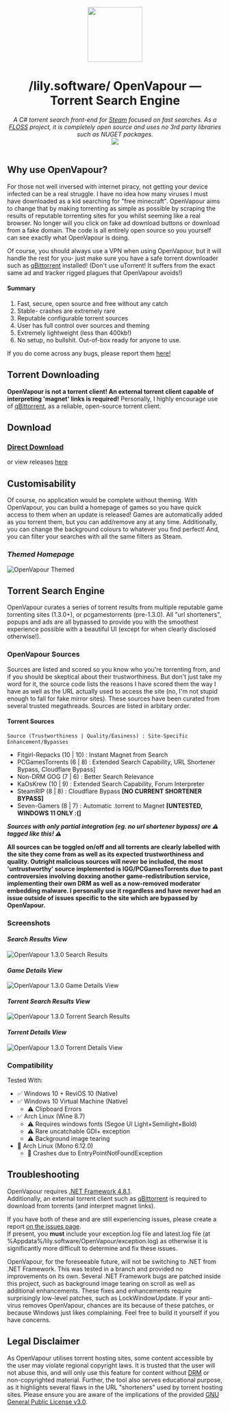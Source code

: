 <div align="center">
  <img style="width:128px;height:128px;" src="https://github.com/lily-software/OpenVapour/assets/59503910/fde232a9-1191-4d43-b2ee-f3c7281473a2">
  <h1>/lily.software/ OpenVapour — Torrent Search Engine</h1>
  <i>A C# torrent search front-end for <a href="https://store.steampowered.com">Steam</a> focused on fast searches. As a <a href="https://www.gnu.org/philosophy/floss-and-foss.en.html">FLOSS</a> project, it is completely open source and uses no 3rd party libraries such as NUGET packages.</i><br>
  <img src="https://img.shields.io/github/downloads/lily-software/OpenVapour/total.svg?color=ff69b4&logoColor=white&labelColor=&style=for-the-badge"/>
</div><br>

## Why use OpenVapour?
For those not well inversed with internet piracy, not getting your device infected can be a real struggle. I have no idea how many viruses I must have downloaded as a kid searching for "free minecraft". OpenVapour aims to change that by making torrenting as simple as possible by scraping the results of reputable torrenting sites for you whilst seeming like a real browser. No longer will you click on fake ad download buttons or download from a fake domain. The code is all entirely open source so you yourself can see exactly what OpenVapour is doing.

Of course, you should always use a VPN when using OpenVapour, but it will handle the rest for you- just make sure you have a safe torrent downloader such as [qBittorrent](https://www.qbittorrent.org/) installed! (Don't use uTorrent! It suffers from the exact same ad and tracker rigged plagues that OpenVapour avoids!)

#### Summary
1. Fast, secure, open source and free without any catch
2. Stable- crashes are extremely rare
3. Reputable configurable torrent sources
4. User has full control over sources and theming
5. Extremely lightweight (less than 400kb!)
6. No setup, no bullshit. Out-of-box ready for anyone to use.

If you do come across any bugs, please report them [here!](https://github.com/lily-software/OpenVapour/issues)

## Torrent Downloading
**OpenVapour is not a torrent client! An external torrent client capable of interpreting 'magnet' links is required!**
Personally, I highly encourage use of [qBittorrent](https://www.qbittorrent.org/), as a reliable, open-source torrent client.

## Download
### [Direct Download](https://github.com/lily-software/OpenVapour/releases/latest/download/OpenVapour.exe)
or view releases [here](https://github.com/lily-software/OpenVapour/releases)

## Customisability
Of course, no application would be complete without theming. With OpenVapour, you can build a homepage of games so you have quick access to them when an update is released! Games are automatically added as you torrent them, but you can add/remove any at any time. Additionally, you can change the background colours to whatever you find perfect! And, you can filter your searches with all the same filters as Steam.

### *Themed Homepage*
![OpenVapour Themed](https://github.com/lily-software/OpenVapour/assets/59503910/0d46ef16-517b-4c53-8bb5-037b77485b18)

## Torrent Search Engine
OpenVapour curates a series of torrent results from multiple reputable game torrenting sites (1.3.0+), or pcgamestorrents (pre-1.3.0). All "url shorteners", popups and ads are all bypassed to provide you with the smoothest experience possible with a beautiful UI (except for when clearly disclosed otherwise!).
### OpenVapour Sources
Sources are listed and scored so you know who you're torrenting from, and if you should be skeptical about their trustworthiness. But don't just take my word for it, the source code lists the reasons I have scored them the way I have as well as the URL actually used to access the site (no, I'm not stupid enough to fall for fake mirror sites). These sources have been curated from several trusted megathreads. Sources are listed in arbitary order.
<br>
#### Torrent Sources
`Source (Trustworthiness | Quality/Easiness) : Site-Specific Enhancement/Bypasses`
+ Fitgirl-Repacks (10 | 10) : Instant Magnet from Search
+ PCGamesTorrents (6 | 8) : Extended Search Capability, URL Shortener Bypass, Cloudflare Bypass]
+ Non-DRM GOG (7 | 6) : Better Search Relevance
+ KaOsKrew (10 | 9) : Extended Search Capability, Forum Interpreter
+ SteamRIP (8 | 8) : Cloudflare Bypass <b>[NO CURRENT SHORTENER BYPASS]</b>
+ Seven-Gamers (8 | 7) : Automatic .torrent to Magnet <b>[UNTESTED, WINDOWS 11 ONLY :(]</b>

***Sources with only partial integration (eg. no url shortener bypass) are ⚠️ tagged like this! ⚠️***

<b>All sources can be toggled on/off and all torrents are clearly labelled with the site they come from as well as its expected trustworthiness and quality. Outright malicious sources will never be included, the most 'untrustworthy' source implemented is IGG/PCGamesTorrents due to past controversies involving doxxing another game-redistribution service, implementing their own DRM as well as a now-removed moderator embedding malware. I personally use it regardless and have never had an issue outside of issues specific to the site which are bypassed by OpenVapour.</b></br>

### Screenshots
#### *Search Results View*
![OpenVapour 1.3.0 Search Results](https://github.com/lily-software/OpenVapour/assets/59503910/17772d03-db31-4d9f-8dd1-5d8af3bd3320)


#### *Game Details View*
![OpenVapour 1.3.0 Game Details View](https://github.com/lily-software/OpenVapour/assets/59503910/d167d3f6-525b-41f0-afd2-77e06fe7aaa2)


#### *Torrent Search Results View*
![OpenVapour 1.3.0 Torrent Search Results](https://github.com/lily-software/OpenVapour/assets/59503910/46ac424d-3d49-4ae5-9c37-da6f52c244e0)


#### *Torrent Details View*
![OpenVapour 1.3.0 Torrent Details View](https://github.com/lily-software/OpenVapour/assets/59503910/0feb0b9c-423a-4977-a6f9-56b6f20980da)

### Compatibility
Tested With:
+ ✅ Windows 10 + ReviOS 10 (Native)
+ ✅ Windows 10 Virtual Machine (Native)
  + ⚠️ Clipboard Errors
+ ✅ Arch Linux (Wine 8.7)
  + ⚠️ Requires windows fonts (Segoe UI Light+Semilight+Bold)
  + ⚠️ Rare uncatchable GDI+ exception
  + ⚠️ Background image tearing
+ 🚨 Arch Linux (Mono 6.12.0)
  + 🚨 Crashes due to EntryPointNotFoundException

## Troubleshooting
OpenVapour requires [.NET Framework 4.8.1](https://dotnet.microsoft.com/en-us/download/dotnet-framework/thank-you/net481-web-installer).<br>
Additionally, an external torrent client such as [qBittorrent](https://www.qbittorrent.org/) is required to download from torrents (and interpret magnet links).

If you have both of these and are still experiencing issues, please create a report [on the issues page](https://github.com/lily-software/OpenVapour/issues).<br>
If present, you **must** include your exception.log file and latest.log file (at %Appdata%/lily.software/OpenVapour/exception.log) as otherwise it is significantly more difficult to determine and fix these issues.

OpenVapour, for the foreseeable future, will not be switching to .NET from .NET Framework. This was tested in a branch and provided no improvements on its own. Several .NET Framework bugs are patched inside this project, such as background image tearing on scroll as well as additional enhancements. These fixes and enhancements require surprisingly low-level patches, such as LockWindowUpdate. If your anti-virus removes OpenVapour, chances are its because of these patches, or because Windows just likes complaining. Feel free to build it yourself if you have concerns.

## Legal Disclaimer
As OpenVapour utilises torrent hosting sites, some content accessible by the user may violate regional copyright laws. It is trusted that the user will not abuse this, and will only use this feature for content without [DRM](https://en.wikipedia.org/wiki/Digital_rights_management) or non-copyrighted material. Further, the tool also serves educational purpose, as it highlights several flaws in the URL "shorteners" used by torrent hosting sites. 
Please ensure you are aware of the implications of the provided [GNU General Public License v3.0](https://github.com/lily-software/OpenVapour/blob/master/LICENSE.txt).
